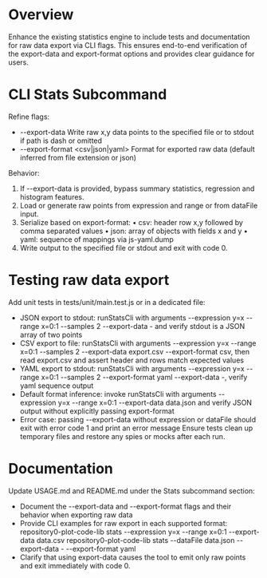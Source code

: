 # Overview
Enhance the existing statistics engine to include tests and documentation for raw data export via CLI flags. This ensures end-to-end verification of the export-data and export-format options and provides clear guidance for users.

# CLI Stats Subcommand
Refine flags:
- --export-data <path>    Write raw x,y data points to the specified file or to stdout if path is dash or omitted
- --export-format <csv|json|yaml>    Format for exported raw data (default inferred from file extension or json)

Behavior:
1. If --export-data is provided, bypass summary statistics, regression and histogram features.
2. Load or generate raw points from expression and range or from dataFile input.
3. Serialize based on export-format:
   • csv: header row x,y followed by comma separated values
   • json: array of objects with fields x and y
   • yaml: sequence of mappings via js-yaml.dump
4. Write output to the specified file or stdout and exit with code 0.

# Testing raw data export
Add unit tests in tests/unit/main.test.js or in a dedicated file:
- JSON export to stdout: runStatsCli with arguments --expression y=x --range x=0:1 --samples 2 --export-data - and verify stdout is a JSON array of two points
- CSV export to file: runStatsCli with arguments --expression y=x --range x=0:1 --samples 2 --export-data export.csv --export-format csv, then read export.csv and assert header and rows match expected values
- YAML export to stdout: runStatsCli with arguments --expression y=x --range x=0:1 --samples 2 --export-format yaml --export-data -, verify yaml sequence output
- Default format inference: invoke runStatsCli with arguments --expression y=x --range x=0:1 --export-data data.json and verify JSON output without explicitly passing export-format
- Error case: passing --export-data without expression or dataFile should exit with error code 1 and print an error message
Ensure tests clean up temporary files and restore any spies or mocks after each run.

# Documentation
Update USAGE.md and README.md under the Stats subcommand section:
- Document the --export-data and --export-format flags and their behavior when exporting raw data
- Provide CLI examples for raw export in each supported format:
    repository0-plot-code-lib stats --expression y=x --range x=0:1 --export-data data.csv
    repository0-plot-code-lib stats --dataFile data.json --export-data - --export-format yaml
- Clarify that using export-data causes the tool to emit only raw points and exit immediately with code 0.